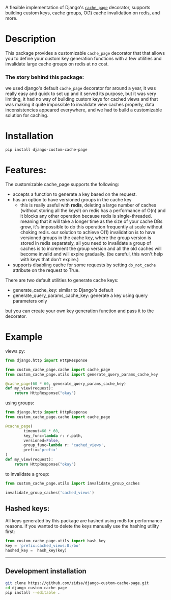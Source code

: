 A flexible implementation of Django's [`cache_page`](https://docs.djangoproject.com/en/dev/topics/cache/#the-per-view-cache) decorator, supports building custom keys, cache groups, O(1) cache invalidation on redis, and more.

# Description

This package provides a customizable `cache_page` decorator that that allows you to define your custom key generation functions with a few utilities and invalidate large cache groups on redis at no cost.

### The story behind this package:
we used django's default `cache_page` decorator for around a year, it was really easy and quick to set up and it served its purpose, but it was very limiting, it had no way of building custom keys for cached views and that was making it quite impossible to invalidate view caches properly, data inconsistencies appeared everywhere, and we had to build a customizable solution for caching. 


# Installation
 
```bash
pip install django-custom-cache-page
```


# Features:

The customizable cache_page supports the following:
- accepts a function to generate a key based on the request.
- has an option to have versioned groups in the cache key
    - this is really useful with **redis**, deleting a large number of caches (without storing all the keys!) on redis has a performance of O(n) and it blocks any other operation because redis is single-threaded. meaning that it will take a longer time as the size of your cache DBs grow, it's impossible to do this operation frequently at scale without choking redis. our solution to achieve O(1) invalidation is to have versioned groups in the cache key, where the group version is stored in redis separately, all you need to invalidate a group of caches is to increment the group version and all the old caches will become invalid and will expire gradually. (be careful, this won't help with keys that don't expire.)
- supports disabling cache for some requests by setting `do_not_cache` attribute on the request to True.

There are two default utilities to generate cache keys:
- generate_cache_key: similar to Django's default
- generate_query_params_cache_key: generate a key using query parameters only

but you can create your own key generation function and pass it to the decorator.


# Example

views.py:

```python
from django.http import HttpResponse

from custom_cache_page.cache import cache_page
from custom_cache_page.utils import generate_query_params_cache_key

@cache_page(60 * 60, generate_query_params_cache_key)
def my_view(request):
    return HttpResponse("okay")
```

using groups:
```python
from django.http import HttpResponse
from custom_cache_page.cache import cache_page

@cache_page(
        timeout=60 * 60,
        key_func=lambda r: r.path,
        versioned=False,
        group_func=lambda r: 'cached_views',
        prefix='prefix'
)
def my_view(request):
    return HttpResponse("okay")
```
to invalidate a group:
```python
from custom_cache_page.utils import invalidate_group_caches

invalidate_group_caches('cached_views')
```

## Hashed keys:

All keys generated by this package are hashed using md5 for performance reasons. if you wanted to delete the keys manually use the hashing utility first:
```python
from custom_cache_page.utils import hash_key
key = 'prefix:cached_views:0:/bo'
hashed_key =  hash_key(key)
```

---

## Development installation

```bash
git clone https://github.com/zidsa/django-custom-cache-page.git
cd django-custom-cache-page
pip install --editable .
```
